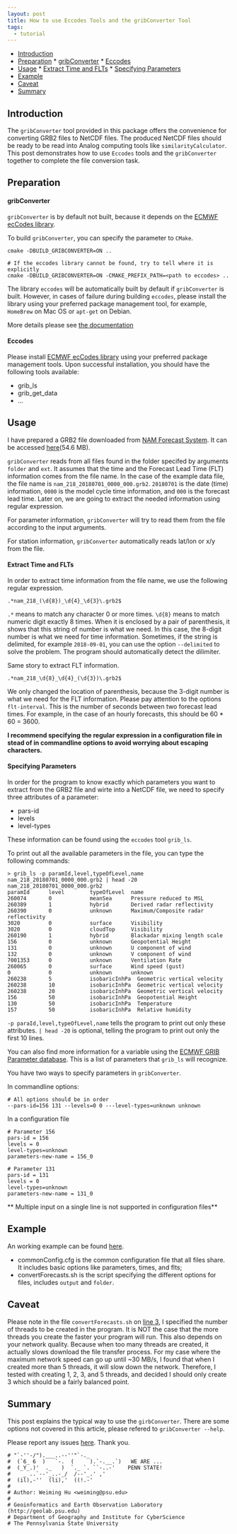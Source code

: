 ```yaml
---
layout: post
title: How to use Eccodes Tools and the gribConverter Tool
tags:
  - tutorial
---
```



<!-- vim-markdown-toc GitLab -->

* [Introduction](#introduction)
* [Preparation](#preparation)
        * [gribConverter](#gribconverter)
        * [Eccodes](#eccodes)
* [Usage](#usage)
        * [Extract Time and FLTs](#extract-time-and-flts)
        * [Specifying Parameters](#specifying-parameters)
* [Example](#example)
* [Caveat](#caveat)
* [Summary](#summary)

<!-- vim-markdown-toc -->

## Introduction

The `gribConverter` tool provided in this package offers the convenience for converting GRB2 files to NetCDF files. The produced NetCDF files should be ready to be read into Analog computing tools like `similarityCalculator`. This post demonstrates how to use `Eccodes` tools and the `gribConverter` together to complete the file conversion task.

## Preparation

#### gribConverter

`gribConverter` is by default not built, because it depends on the [ECMWF ecCodes library](https://confluence.ecmwf.int/display/ECC/ecCodes+Home). 

To build `gribConverter`, you can specify the parameter to `CMake`.

```
cmake -DBUILD_GRIBCONVERTER=ON ..

# If the eccodes library cannot be found, try to tell where it is explicitly
cmake -DBUILD_GRIBCONVERTER=ON -CMAKE_PREFIX_PATH=<path to eccodes> ..
```

The library `eccodes` will be automatically built by default if `gribConverter` is built. However, in cases of failure during building `eccodes`, please install the library using your preferred package management tool, for example, `HomeBrew` on Mac OS or `apt-get` on Debian.

More details please see [the documentation](https://weiming-hu.github.io/AnalogsEnsemble/#installation)

#### Eccodes

Please install [ECMWF ecCodes library](https://confluence.ecmwf.int/display/ECC/ecCodes+Home) using your preferred package management tools. Upon successful installation, you should have the following tools available:

- grib_ls
- grib_get_data
- ...

## Usage

I have prepared a GRB2 file downloaded from [NAM Forecast System](https://www.ncdc.noaa.gov/data-access/model-data/model-datasets/north-american-mesoscale-forecast-system-nam). It can be accessed [here](https://weiming.ddns.net/nextcloud/index.php/s/9QS4YJPDAirjtoM)(54.6 MB).

`gribConverter` reads from all files found in the folder specifed by arguments `folder` and `ext`. It assumes that the time and the Forecast Lead Time (FLT) information comes from the file name. In the case of the example data file, the file name is `nam_218_20180701_0000_000.grb2`. `20180701` is the date (time) information, `0000` is the model cycle time information, and `000` is the forecast lead time. Later on, we are going to extract the needed information using regular expression.

For parameter information, `gribConverter` will try to read them from the file according to the input arguments.

For station information, `gribConverter` automatically reads lat/lon or x/y from the file.

#### Extract Time and FLTs

In order to extract time information from the file name, we use the following regular expression.

```
.*nam_218_(\d{8})_\d{4}_\d{3}\.grb2$
```

`.*` means to match any character 0 or more times. `\d{8}` means to match numeric digit exactly 8 times. When it is enclosed by a pair of parenthesis, it shows that this string of number is what we need. In this case, the 8-digit number is what we need for time information. Sometimes, if the string is delimited, for example `2018-09-01`, you can use the option `--delimited` to solve the problem. The program should automatically detect the dilimiter.

Same story to extract FLT information.

```
.*nam_218_\d{8}_\d{4}_(\d{3})\.grb2$
```

We only changed the location of parenthesis, because the 3-digit number is what we need for the FLT information. Please pay attention to the options `flt-interval`. This is the number of seconds between two forecast lead times. For example, in the case of an hourly forecasts, this should be 60 * 60 = 3600.

**I recommend specifying the regular expression in a configuration file in stead of in commandline options to avoid worrying about escaping characters.**

#### Specifying Parameters

In order for the program to know exactly which parameters you want to extract from the GRB2 file and wirte into a NetCDF file, we need to specify three attributes of a parameter:

- pars-id
- levels
- level-types

These information can be found using the `eccodes` tool `grib_ls`.

To print out all the available parameters in the file, you can type the following commands:

```
> grib_ls -p paramId,level,typeOfLevel,name nam_218_20180701_0000_000.grb2 | head -20
nam_218_20180701_0000_000.grb2
paramId      level        typeOfLevel  name         
260074       0            meanSea      Pressure reduced to MSL 
260389       1            hybrid       Derived radar reflectivity 
260390       0            unknown      Maximum/Composite radar reflectivity 
3020         0            surface      Visibility  
3020         0            cloudTop     Visibility  
260190       1            hybrid       Blackadar mixing length scale 
156          0            unknown      Geopotential Height 
131          0            unknown      U component of wind 
132          0            unknown      V component of wind 
7001353      0            unknown      Ventilation Rate 
260065       0            surface      Wind speed (gust) 
0            0            unknown      unknown     
260238       5            isobaricInhPa  Geometric vertical velocity 
260238       10           isobaricInhPa  Geometric vertical velocity 
260238       20           isobaricInhPa  Geometric vertical velocity 
156          50           isobaricInhPa  Geopotential Height 
130          50           isobaricInhPa  Temperature 
157          50           isobaricInhPa  Relative humidity 
```

`-p paraId,level,typeOfLevel,name` tells the program to print out only these attributes. `| head -20` is optional, telling the program to print out only the first 10 lines.

You can also find more information for a variable using the [ECMWF GRIB Parameter database](http://apps.ecmwf.int/codes/grib/param-db/). This is a list of parameters that `grib_ls` will recognize.

You have two ways to specify parameters in `gribConverter`.

In commandline options:

```
# All options should be in order
--pars-id=156 131 --levels=0 0 ---level-types=unknown unknown
```

In a configuration file

```
# Parameter 156
pars-id = 156
levels = 0
level-types=unknown
parameters-new-name = 156_0

# Parameter 131
pars-id = 131
levels = 0
level-types=unknown
parameters-new-name = 131_0
```

** Multiple input on a single line is not supported in configuration files**

## Example

An working example can be found [here](https://github.com/Weiming-Hu/AnalogsEnsemble/tree/master/apps/app_gribConverter/example).

- commonConfig.cfg is the common configuration file that all files share. It includes basic options like parameters, times, and flts;
- convertForecasts.sh is the script specifying the different options for files, includes `output` and `folder`.

## Caveat

Please note in the file `convertForecasts.sh` on [line 3](https://github.com/Weiming-Hu/AnalogsEnsemble/blob/2ab0a1a5049917a1c55ef258cc725bb63fe6b780/apps/app_gribConverter/example/convertForecasts.sh#L3), I specified the number of threads to be created in the program. It is NOT the case that the more threads you create the faster your program will run. This also depends on your network quality. Because when too many threads are created, it actually slows download the file transfer process. For my case where the maximum network speed can go up until ~30 MB/s, I found that when I created more than 5 threads, it will slow down the network. Therefore, I tested with creating 1, 2, 3, and 5 threads, and decided I should only create 3 which should be a fairly balanced point.

## Summary

This post explains the typical way to use the `girbConverter`. There are some options not covered in this article, please refered to `gribConverter --help`.

Please report any issues [here](https://github.com/Weiming-Hu/AnalogsEnsemble/issues). Thank you.

```
# "`-''-/").___..--''"`-._
#  (`6_ 6  )   `-.  (     ).`-.__.`)   WE ARE ...
#  (_Y_.)'  ._   )  `._ `. ``-..-'    PENN STATE!
#    _ ..`--'_..-_/  /--'_.' ,'
#  (il),-''  (li),'  ((!.-'
# 
# Author: Weiming Hu <weiming@psu.edu>
#         
# Geoinformatics and Earth Observation Laboratory (http://geolab.psu.edu)
# Department of Geography and Institute for CyberScience
# The Pennsylvania State University
```
